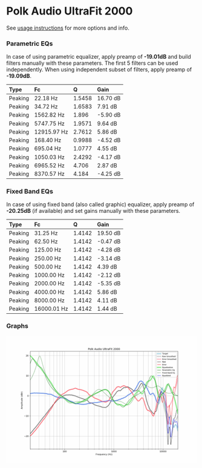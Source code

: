 # Polk Audio UltraFit 2000
See [usage instructions](https://github.com/jaakkopasanen/AutoEq#usage) for more options and info.

### Parametric EQs
In case of using parametric equalizer, apply preamp of **-19.01dB** and build filters manually
with these parameters. The first 5 filters can be used independently.
When using independent subset of filters, apply preamp of **-19.09dB**.

| Type    | Fc          |      Q | Gain     |
|:--------|:------------|:-------|:---------|
| Peaking | 22.18 Hz    | 1.5458 | 16.70 dB |
| Peaking | 34.72 Hz    | 1.6583 | 7.91 dB  |
| Peaking | 1562.82 Hz  | 1.896  | -5.90 dB |
| Peaking | 5747.75 Hz  | 1.9571 | 9.64 dB  |
| Peaking | 12915.97 Hz | 2.7612 | 5.86 dB  |
| Peaking | 168.40 Hz   | 0.9988 | -4.52 dB |
| Peaking | 695.04 Hz   | 1.0777 | 4.55 dB  |
| Peaking | 1050.03 Hz  | 2.4292 | -4.17 dB |
| Peaking | 6965.52 Hz  | 4.706  | 2.87 dB  |
| Peaking | 8370.57 Hz  | 4.184  | -4.25 dB |

### Fixed Band EQs
In case of using fixed band (also called graphic) equalizer, apply preamp of **-20.25dB**
(if available) and set gains manually with these parameters.

| Type    | Fc          |      Q | Gain     |
|:--------|:------------|:-------|:---------|
| Peaking | 31.25 Hz    | 1.4142 | 19.50 dB |
| Peaking | 62.50 Hz    | 1.4142 | -0.47 dB |
| Peaking | 125.00 Hz   | 1.4142 | -4.28 dB |
| Peaking | 250.00 Hz   | 1.4142 | -3.14 dB |
| Peaking | 500.00 Hz   | 1.4142 | 4.39 dB  |
| Peaking | 1000.00 Hz  | 1.4142 | -2.12 dB |
| Peaking | 2000.00 Hz  | 1.4142 | -5.35 dB |
| Peaking | 4000.00 Hz  | 1.4142 | 5.86 dB  |
| Peaking | 8000.00 Hz  | 1.4142 | 4.11 dB  |
| Peaking | 16000.01 Hz | 1.4142 | 1.44 dB  |

### Graphs
![](./Polk%20Audio%20UltraFit%202000.png)